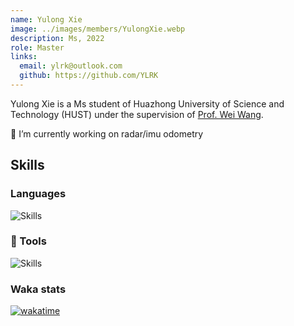 ```yaml
---
name: Yulong Xie
image: ../images/members/YulongXie.webp
description: Ms, 2022
role: Master
links:
  email: ylrk@outlook.com
  github: https://github.com/YLRK
---
```


Yulong Xie is a Ms student of Huazhong University of Science and Technology (HUST) under the supervision of [Prof. Wei Wang](https://eic.hust.edu.cn/professor/wangwei/index.html). 

🔭 I’m currently working on radar/imu odometry


## Skills

### Languages

<img src="https://skillicons.dev/icons?i=c,cpp,python,md,matlab,bash&theme=dark&&perline=10" alt="Skills"/>

### 🧰 Tools

<img src="https://skillicons.dev/icons?i=vscode,pycharm,clion,git,docker,linux,ubuntu,github,pytorch,anaconda,ros,opencv,cmake,vim,neovim,obsidian,nodejs,npm,pnpm,vue&theme=dark&&perline=10" alt="Skills"/>

### Waka stats
[![wakatime](https://wakatime.com/badge/user/ea87d5cd-5095-49cc-9b6e-fab2b2510ef8.svg)](https://wakatime.com/@ea87d5cd-5095-49cc-9b6e-fab2b2510ef8)

